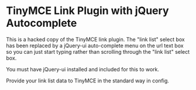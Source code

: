 TinyMCE Link Plugin with jQuery Autocomplete
=================================

This is a hacked copy of the TinyMCE link plugin. The "link list" select box
has been replaced by a jQuery-ui auto-complete menu on the url text box so
you can just start typing rather than scrolling through the "link list"
select box.

You must have jQuery-ui installed and included for this to work.

Provide your link list data to TinyMCE in the standard way in config.

